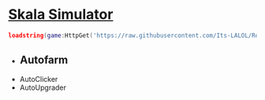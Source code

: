 # [Skala Simulator](https://www.roblox.com/games/10972284553/Skala-Simulator)
```lua
loadstring(game:HttpGet('https://raw.githubusercontent.com/Its-LALOL/Roblox-Scripts/main/Skala%20Simulator/.lua'))()
```
- ## Autofarm
- AutoClicker
- AutoUpgrader
